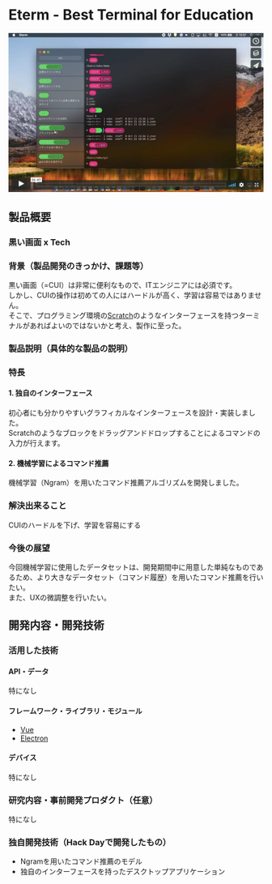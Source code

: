# Eterm - Best Terminal for Education

[![Thumbnail](thumb.png)](https://vimeo.com/296239145)

## 製品概要

### 黒い画面 x Tech

### 背景（製品開発のきっかけ、課題等）
黒い画面（=CUI）は非常に便利なもので、ITエンジニアには必須です。   
しかし、CUIの操作は初めての人にはハードルが高く、学習は容易ではありません。  
そこで、プログラミング環境の[Scratch](https://scratch.mit.edu)のようなインターフェースを持つターミナルがあればよいのではないかと考え、製作に至った。

### 製品説明（具体的な製品の説明）

### 特長

#### 1. 独自のインターフェース
初心者にも分かりやすいグラフィカルなインターフェースを設計・実装しました。  
Scratchのようなブロックをドラッグアンドドロップすることによるコマンドの入力が行えます。

#### 2. 機械学習によるコマンド推薦
機械学習（Ngram）を用いたコマンド推薦アルゴリズムを開発しました。

### 解決出来ること
CUIのハードルを下げ、学習を容易にする

### 今後の展望
今回機械学習に使用したデータセットは、開発期間中に用意した単純なものであるため、より大きなデータセット（コマンド履歴）を用いたコマンド推薦を行いたい。  
また、UXの微調整を行いたい。

## 開発内容・開発技術
### 活用した技術
#### API・データ
特になし

#### フレームワーク・ライブラリ・モジュール

* [Vue](https://github.com/vuejs/vue)
* [Electron](https://github.com/electron/electron)

#### デバイス
特になし

### 研究内容・事前開発プロダクト（任意）
特になし

### 独自開発技術（Hack Dayで開発したもの）

* Ngramを用いたコマンド推薦のモデル
* 独自のインターフェースを持ったデスクトップアプリケーション


